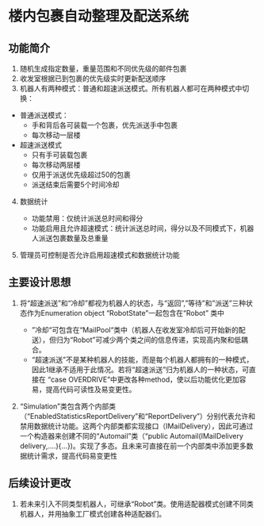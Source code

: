 # 楼内包裹自动整理及配送系统

## 功能简介
1. 随机生成指定数量，重量范围和不同优先级的邮件包裹
2. 收发室根据已到包裹的优先级实时更新配送顺序
3. 机器人有两种模式：普通和超速派送模式。所有机器人都可在两种模式中切换：
  - 普通派送模式：
	- 手和背后各可装载一个包裹，优先派送手中包裹
	- 每次移动一层楼
  - 超速派送模式
	- 只有手可装载包裹
	- 每次移动两层楼
	- 仅用于派送优先级超过50的包裹
	- 派送结束后需要5个时间冷却
4. 数据统计
	-	功能禁用：仅统计派送总时间和得分
	-	功能启用且允许超速模式：统计派送总时间，得分以及不同模式下，机器人派送包裹数量及总重量
  
5. 管理员可控制是否允许启用超速模式和数据统计功能


## 主要设计思想
1. 将“超速派送”和“冷却”都视为机器人的状态，与“返回”,”等待”和”派送”三种状态作为Enumeration object “RobotState”一起包含在“Robot” 类中
	- ”冷却“可包含在“MailPool“类中（机器人在收发室冷却后可开始新的配送），但归为“Robot”可减少两个类之间的信息传递，实现高内聚和低耦合。
	- “超速派送”不是某种机器人的技能，而是每个机器人都拥有的一种模式，因此1继承不适用于此情况。若将“超速派送”归为机器人的一种状态，可直接在 “case OVERDRIVE”中更改各种method，使以后功能优化更加容易，提高代码可读性及易变更性。
  
2.  “Simulation”类包含两个内部类（“EnabledStatisticsReportDelivery”和“ReportDelivery”）分别代表允许和禁用数据统计功能。这两个内部类都实现接口（IMailDelivery），因此可通过一个构造器来创建不同的“Automail”类（“public Automail(IMailDelivery delivery,….){…})。实现了多态。且未来可直接在前一个内部类中添加更多数据统计需求，提高代码易变更性

## 后续设计更改
1.  若未来引入不同类型机器人，可继承“Robot”类。使用适配器模式创建不同类机器人，并用抽象工厂模式创建各种适配器们。
